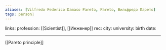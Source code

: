 ```yaml
---
aliases: [Vilfredo Federico Damaso Pareto, Pareto, Вильфредо Парето]
tags: person👤
---
```

links:
profession: [[Scientist]], [[Инженер]]
rec:
city: 
university: 
birth date: 

---

[[Pareto principle]]
